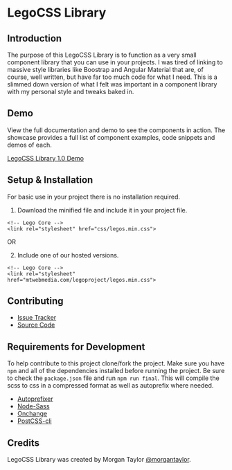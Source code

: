 # LegoCSS Library

## Introduction

The purpose of this LegoCSS Library is to function as a very small component library that you can use in your projects. I was tired of linking to massive style libraries like Boostrap and Angular Material that are, of course, well written, but have far too much code for what I need. This is a slimmed down version of what I felt was important in a component library with my personal style and tweaks baked in.

## Demo

View the full documentation and demo to see the components in action. The showcase provides a full list of component examples, code snippets and demos of each.

[LegoCSS Library 1.0 Demo](#)

## Setup & Installation

For basic use in your project there is no installation required.

1. Download the minified file and include it in your project file.
```
<!-- Lego Core -->
<link rel="stylesheet" href="css/legos.min.css">
```

OR

2. Include one of our hosted versions.
```
<!-- Lego Core -->
<link rel="stylesheet" href="mtwebmedia.com/legoproject/legos.min.css">
```

## Contributing

- [Issue Tracker](http://www.github.com/lego-library/issues)
- [Source Code](http://www.github.com/lego-library)

## Requirements for Development

To help contribute to this project clone/fork the project. Make sure you have `npm` and all of the dependencies installed before running the project. Be sure to check the `package.json` file and run `npm run final`. This will compile the scss to css in a compressed format as well as autoprefix where needed.

- [Autoprefixer](https://www.npmjs.com/package/autoprefixer)
- [Node-Sass](https://www.npmjs.com/package/node-sass)
- [Onchange](https://www.npmjs.com/package/onchange)
- [PostCSS-cli](https://www.npmjs.com/package/postcss-cli)

<!-- ### Configuration

After having installed the software, the user may need to configure it. List configuration options and explain how and where to set them. -->

## Credits

LegoCSS Library was created by Morgan Taylor [@morgantaylor](https://github.com/morgantaylor).

<!-- ## Changelog -->
